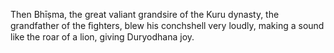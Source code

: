 Then Bhīṣma, the great valiant grandsire of the Kuru dynasty, the grandfather of the ﬁghters, blew his conchshell very loudly, making a sound like the roar of a lion, giving Duryodhana joy.